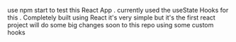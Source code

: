 use npm start to test this React App . 
currently used the useState Hooks for this .
Completely built using React it's very simple but it's the first react project will do some big changes soon to this repo using some custom hooks 

 
